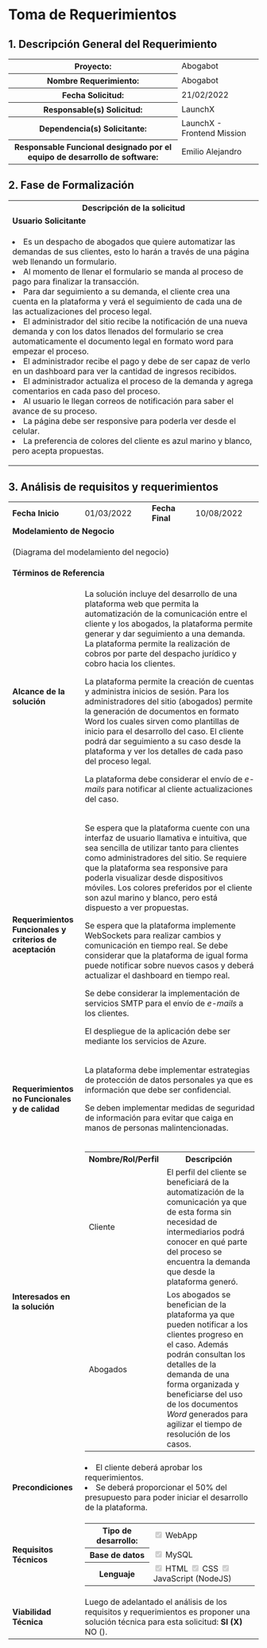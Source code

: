 # Toma de Requerimientos

## 1. Descripción General del Requerimiento

<table>
    <tr>
        <th>Proyecto: </th>
        <td>Abogabot</td>
    </tr>
    <tr>
        <th>Nombre Requerimiento: </th>
        <td>Abogabot</td>
    </tr>
    <tr>
        <th>Fecha Solicitud: </th>
        <td>21/02/2022</td>
    </tr>
    <tr>
        <th>Responsable(s) Solicitud: </th>
        <td>LaunchX</td>
    </tr>
    <tr>
        <th>Dependencia(s) Solicitante: </th>
        <td>LaunchX - Frontend Mission</td>
    </tr>
    <tr>
        <th>Responsable Funcional designado por el equipo de desarrollo de software: </th>
        <td>Emilio Alejandro</td>
    </tr>
</table>

## 2. Fase de Formalización

<table>
    <tr>
        <th>Descripción de la solicitud</th>
    </tr>
    <tr>
        <td><b>Usuario Solicitante</b></td>
    </tr>
    <tr>
        <td>
            <p>
                <li>Es un despacho de abogados que quiere automatizar las demandas de sus clientes, esto lo harán a través de una página web llenando un formulario.</li>
                <li>Al momento de llenar el formulario se manda al proceso de pago para finalizar la transacción.</li>
                <li>Para dar seguimiento a su demanda, el cliente crea una cuenta en la plataforma y verá el seguimiento de cada una de las actualizaciones del proceso legal.</li>
                <li>El administrador del sitio recibe la notificación de una nueva demanda y con los datos llenados del formulario se crea automaticamente el documento legal en formato word para empezar el proceso.</li>
                <li>El administrador recibe el pago y debe de ser capaz de verlo en un dashboard para ver la cantidad de ingresos recibidos.</li>
                <li>El administrador actualiza el proceso de la demanda y agrega comentarios en cada paso del proceso.</li>
                <li>Al usuario le llegan correos de notificación para saber el avance de su proceso.</li>
                <li>La página debe ser responsive para poderla ver desde el celular.</li>
                <li>La preferencia de colores del cliente es azul marino y blanco, pero acepta propuestas.</li>
            </p>
        </td>
    </tr>
    <tr>
</table>

## 3. Análisis de requisitos y requerimientos

<table>
    <tr>
        <td><b>Fecha Inicio</b></td>
        <td>01/03/2022</td>
        <td><b>Fecha Final</b></td>
        <td>10/08/2022</td>
    </tr>
    <tr>
        <td colspan=4><b>Modelamiento de Negocio</b></td>
    </tr>
    <tr>
        <td colspan=4>
            <img src="">
            <p>(Diagrama del modelamiento del negocio)</p>
        </td>
    </tr>
    <tr>
        <td colspan=4><b>Términos de Referencia</b></td>
    </tr>
    <tr>
        <td colspan=1><b>Alcance de la solución</b></td>
        <td colspan=3>
            <p>La solución incluye del desarrollo de una plataforma web que permita la automatización de la comunicación entre el cliente y los abogados, la plataforma permite generar y dar seguimiento a una demanda. La plataforma permite la realización de cobros por parte del despacho jurídico y cobro hacia los clientes.</p>
            <p>La plataforma permite la creación de cuentas y administra inicios de sesión. Para los administradores del sitio (abogados) permite la generación de documentos en formato Word los cuales sirven como plantillas de inicio para el desarrollo del caso. El cliente podrá dar seguimiento a su caso desde la plataforma y ver los detalles de cada paso del proceso legal.</p>
            <p>La plataforma debe considerar el envío de <i>e-mails</i> para notificar al cliente actualizaciones del caso.</p>
        </td>
    </tr>
    <tr>
        <td colspan=1><b>Requerimientos Funcionales y criterios de aceptación</b></td>
        <td colspan=3>
            <p>Se espera que la plataforma cuente con una interfaz de usuario llamativa e intuitiva, que sea sencilla de utilizar tanto para clientes como administradores del sitio. Se requiere que la plataforma sea responsive para poderla visualizar desde dispositivos móviles. Los colores preferidos por el cliente son azul marino y blanco, pero está dispuesto a ver propuestas.
            </p>
            <p>Se espera que la plataforma implemente WebSockets para realizar cambios y comunicación en tiempo real. Se debe considerar que la plataforma de igual forma puede notificar sobre nuevos casos y deberá actualizar el dashboard en tiempo real.</p>
            <p>Se debe considerar la implementación de servicios SMTP para el envío de <i>e-mails</i> a los clientes.</p>
            <p>El despliegue de la aplicación debe ser mediante los servicios de Azure.</p>
        </td>
    </tr>
    <tr>
        <td colspan=1><b>Requerimientos no Funcionales y de calidad </b></td>
        <td colspan=3>
            <p>La plataforma debe implementar estrategias de protección de datos personales ya que es información que debe ser confidencial.</p>
            <p>Se deben implementar medidas de seguridad de información para evitar que caiga en manos de personas malintencionadas.</p>
        </td>
    </tr>
    <tr>
        <td colspan=1><b>Interesados en la solución</b></td>
        <td colspan=3>
            <table>
                <tr>
                    <th>Nombre/Rol/Perfil</th>
                    <th>Descripción</th>
                </tr>
                <tr>
                    <td>Cliente</td>
                    <td>El perfil del cliente se beneficiará de la automatización de la comunicación ya que de esta forma sin necesidad de intermediarios podrá conocer en qué parte del proceso se encuentra la demanda que desde la plataforma generó.</td>
                </tr>
                <tr>
                    <td>Abogados</td>
                    <td>Los abogados se benefician de la plataforma ya que pueden notificar a los clientes progreso en el caso. Además podrán consultan los detalles de la demanda de una forma organizada y beneficiarse del uso de los documentos <i>Word</i> generados para agilizar el tiempo de resolución de los casos.</td>
                </tr>
            </table>
        </td>
    </tr>
    <tr>
        <td colspan=1><b>Precondiciones</b></td>
        <td colspan=3>
            <li>El cliente deberá aprobar los requerimientos.</li>
            <li>Se deberá proporcionar el 50% del presupuesto para poder iniciar el desarrollo de la plataforma.</li>
        </td>
    </tr>
    <tr>
        <td colspan=1><b>Requisitos Técnicos</b></td>
        <td colspan=3>
            <table>
                <tr>
                    <th>Tipo de desarrollo: </th>
                    <td>
                        <input type="checkbox" name="web-serv" checked disabled>
                        <label for="web-serv">WebApp</label>
                    </td>
                </tr>
                <tr>
                    <th>Base de datos</th>
                    <td>
                        <input type="checkbox" name="database" checked disabled>
                        <label for="database">MySQL</label>
                    </td>
                </tr>
                <tr>
                    <th>Lenguaje</th>
                    <td>
                        <input type="checkbox" name="database" checked disabled>
                        <label for="database">HTML</label>
                        <input type="checkbox" name="database" checked disabled>
                        <label for="database">CSS</label>
                        <input type="checkbox" name="database" checked disabled>
                        <label for="database">JavaScript (NodeJS)</label>
                    </td>
                </tr>
            </table>
        </td>
    </tr>
    <tr>
        <td colspan=1><b>Viabilidad Técnica</b></td>
        <td colspan=3>
            Luego de adelantado el análisis de los requisitos y requerimientos es proponer una solución técnica para esta solicitud: <b>SI (X)</b> NO ().
        </td>
    </tr>
</table>

